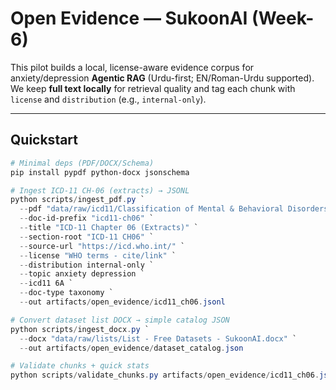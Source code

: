 # Open Evidence — SukoonAI (Week-6)

This pilot builds a local, license-aware evidence corpus for anxiety/depression **Agentic RAG** (Urdu-first; EN/Roman-Urdu supported). We keep **full text locally** for retrieval quality and tag each chunk with `license` and `distribution` (e.g., `internal-only`).

---

## Quickstart

```powershell
# Minimal deps (PDF/DOCX/Schema)
pip install pypdf python-docx jsonschema

# Ingest ICD-11 CH-06 (extracts) → JSONL
python scripts/ingest_pdf.py `
  --pdf "data/raw/icd11/Classification of Mental & Behavioral Disorders.pdf" `
  --doc-id-prefix "icd11-ch06" `
  --title "ICD-11 Chapter 06 (Extracts)" `
  --section-root "ICD-11 CH06" `
  --source-url "https://icd.who.int/" `
  --license "WHO terms - cite/link" `
  --distribution internal-only `
  --topic anxiety depression `
  --icd11 6A `
  --doc-type taxonomy `
  --out artifacts/open_evidence/icd11_ch06.jsonl

# Convert dataset list DOCX → simple catalog JSON
python scripts/ingest_docx.py `
  --docx "data/raw/lists/List - Free Datasets - SukoonAI.docx" `
  --out artifacts/open_evidence/dataset_catalog.json

# Validate chunks + quick stats
python scripts/validate_chunks.py artifacts/open_evidence/icd11_ch06.jsonl
